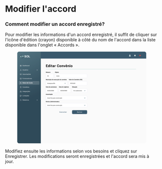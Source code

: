 # Modifier l'accord

### Comment modifier un accord enregistré?

Pour modifier les informations d'un accord enregistré, il suffit de cliquer sur l'icône d'édition (crayon) disponible à côté du nom de l'accord dans la liste disponible dans l'onglet « Accords ».

<figure><img src="../../../.gitbook/assets/Editar Convenio.png" alt=""><figcaption></figcaption></figure>

Modifiez ensuite les informations selon vos besoins et cliquez sur Enregistrer. Les modifications seront enregistrées et l'accord sera mis à jour.
